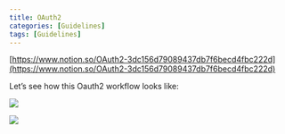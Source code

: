 ```yaml
---
title: OAuth2
categories: [Guidelines]
tags: [Guidelines]
---
```


[https://www.notion.so/OAuth2-3dc156d79089437db7f6becd4fbc222d](https://www.notion.so/OAuth2-3dc156d79089437db7f6becd4fbc222d)


Let’s see how this Oauth2 workflow looks like:


![](https://prod-files-secure.s3.us-west-2.amazonaws.com/9960fb2a-b75e-4bea-a8f9-b00925db1215/3bce41e0-99e8-4ebd-9701-e2bc9cbb79a2/Untitled.png?X-Amz-Algorithm=AWS4-HMAC-SHA256&X-Amz-Content-Sha256=UNSIGNED-PAYLOAD&X-Amz-Credential=ASIAZI2LB466YZDQNCBB%2F20250517%2Fus-west-2%2Fs3%2Faws4_request&X-Amz-Date=20250517T202311Z&X-Amz-Expires=3600&X-Amz-Security-Token=IQoJb3JpZ2luX2VjEKz%2F%2F%2F%2F%2F%2F%2F%2F%2F%2FwEaCXVzLXdlc3QtMiJIMEYCIQDzdEAzW50nzCaDfDcWvVBKiS6y5%2F7qajWqw0SgXH6ASgIhAKixvmejRyp%2BfsMTH3PFBR%2FQRKYpKftGDsrnMQO%2BHouxKv8DCGUQABoMNjM3NDIzMTgzODA1IgxTjyX6I9%2FE%2FnOLq%2BMq3ANH%2BfG1wN8OZ3FwB%2BmUaEhB63%2FV5%2F0f%2FdlMkmCM%2FwmhJbTTRB%2Fz5q2%2Bl4KPHRr%2Fm7zKYDwl2gjcepjGw6%2BkdCXw9pip%2BBH1A3BHEYRt46ycUqEzNSFQv6porVm8ghGYNCn%2FJKiPX8XwB%2Bc4k0vq5CfiGxEXe%2B%2FqCv3oyNiSVsy9aJ9iGjBuMFRWUYEGU%2FD1kCp1X%2Fg9LSnEJFEXLl8llfCh%2BC8TctS9dO%2FE74M53FX8NTPuJK0HRqMKabQ9PukddwxYQvskQee8IJvZ2if4F4Qd5SitQ8ITy58NQOYCpNQhUseoHjfpEkeRYS4gAMJlPgj%2BGxGTkvnm6svWbCTY4NKgiRBlUhjX3zzqP9zL3%2Bt5QkFrsMsD9WoQoWOvY2EZ1nfrrhxI6xadHf1QwLrCxsFpoW33xVWEfko2rpU1YpBCiHovmYUww%2FgSyt5iURRQSYjTO6u5mgpQsRFRKAbo83%2Bjmaey6pmWgiT0bTN9FbEKNcFthQ%2FdOL0GajeDXktUGouXAZgnn1FKRPfMqpsjvj7bOqusBgvA%2Fg1uS5UHQmsslPgd4hc6V7fBlSxrtWeyz0N%2Fa2OM5%2FcEaiNhye44WuzJhCV54XuQvltyLBYYZdBglRlvDs6ZsKOWJQWneDCQy6PBBjqkAQTT3UUIdz9TUoY8YpgPvFQlPVmGcCwmF89u%2FGU%2F4ZMPBknfek0c9SKv4h5pQYKQ%2FIQCE7qZ3HRuFRk1fvXTQ4yksirVlNjWVr1p%2FVKwN17iWxAC1M74gwUTns%2BsIpGtVKyuUjmsW%2BO9HWDq25O765SK0UR1TV2M9kz0%2FI1iXCUfONIXPZZ82A%2F5a74bK81G9xl9Mi7yw9r%2F5yHiOIlbYsEvjfxw&X-Amz-Signature=be828518f929998cf4a1a0ce625c483478737b99952639e0e824c4ecfee87649&X-Amz-SignedHeaders=host&x-id=GetObject)


![](https://prod-files-secure.s3.us-west-2.amazonaws.com/9960fb2a-b75e-4bea-a8f9-b00925db1215/27d32b66-de43-41de-80f7-7edb81d1190f/Untitled.png?X-Amz-Algorithm=AWS4-HMAC-SHA256&X-Amz-Content-Sha256=UNSIGNED-PAYLOAD&X-Amz-Credential=ASIAZI2LB466YZDQNCBB%2F20250517%2Fus-west-2%2Fs3%2Faws4_request&X-Amz-Date=20250517T202311Z&X-Amz-Expires=3600&X-Amz-Security-Token=IQoJb3JpZ2luX2VjEKz%2F%2F%2F%2F%2F%2F%2F%2F%2F%2FwEaCXVzLXdlc3QtMiJIMEYCIQDzdEAzW50nzCaDfDcWvVBKiS6y5%2F7qajWqw0SgXH6ASgIhAKixvmejRyp%2BfsMTH3PFBR%2FQRKYpKftGDsrnMQO%2BHouxKv8DCGUQABoMNjM3NDIzMTgzODA1IgxTjyX6I9%2FE%2FnOLq%2BMq3ANH%2BfG1wN8OZ3FwB%2BmUaEhB63%2FV5%2F0f%2FdlMkmCM%2FwmhJbTTRB%2Fz5q2%2Bl4KPHRr%2Fm7zKYDwl2gjcepjGw6%2BkdCXw9pip%2BBH1A3BHEYRt46ycUqEzNSFQv6porVm8ghGYNCn%2FJKiPX8XwB%2Bc4k0vq5CfiGxEXe%2B%2FqCv3oyNiSVsy9aJ9iGjBuMFRWUYEGU%2FD1kCp1X%2Fg9LSnEJFEXLl8llfCh%2BC8TctS9dO%2FE74M53FX8NTPuJK0HRqMKabQ9PukddwxYQvskQee8IJvZ2if4F4Qd5SitQ8ITy58NQOYCpNQhUseoHjfpEkeRYS4gAMJlPgj%2BGxGTkvnm6svWbCTY4NKgiRBlUhjX3zzqP9zL3%2Bt5QkFrsMsD9WoQoWOvY2EZ1nfrrhxI6xadHf1QwLrCxsFpoW33xVWEfko2rpU1YpBCiHovmYUww%2FgSyt5iURRQSYjTO6u5mgpQsRFRKAbo83%2Bjmaey6pmWgiT0bTN9FbEKNcFthQ%2FdOL0GajeDXktUGouXAZgnn1FKRPfMqpsjvj7bOqusBgvA%2Fg1uS5UHQmsslPgd4hc6V7fBlSxrtWeyz0N%2Fa2OM5%2FcEaiNhye44WuzJhCV54XuQvltyLBYYZdBglRlvDs6ZsKOWJQWneDCQy6PBBjqkAQTT3UUIdz9TUoY8YpgPvFQlPVmGcCwmF89u%2FGU%2F4ZMPBknfek0c9SKv4h5pQYKQ%2FIQCE7qZ3HRuFRk1fvXTQ4yksirVlNjWVr1p%2FVKwN17iWxAC1M74gwUTns%2BsIpGtVKyuUjmsW%2BO9HWDq25O765SK0UR1TV2M9kz0%2FI1iXCUfONIXPZZ82A%2F5a74bK81G9xl9Mi7yw9r%2F5yHiOIlbYsEvjfxw&X-Amz-Signature=f686b80afec52119dca2919e2cbb1b0dc4c67d38efa38f8bf3d643315b6fa3cb&X-Amz-SignedHeaders=host&x-id=GetObject)

